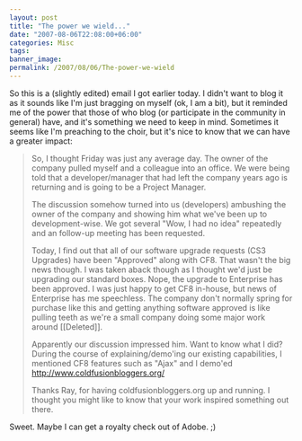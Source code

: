 ```yaml
---
layout: post
title: "The power we wield..."
date: "2007-08-06T22:08:00+06:00"
categories: Misc 
tags: 
banner_image: 
permalink: /2007/08/06/The-power-we-wield
---
```


So this is a (slightly edited) email I got earlier today. I didn't want to blog it as it sounds like I'm just bragging on myself (ok, I am a bit), but it reminded me of the power that those of who blog (or participate in the community in general) have, and it's something we need to keep in mind. Sometimes it seems like I'm preaching to the choir, but it's nice to know that we can have a greater impact:

<blockquote>
So, I thought Friday was just any average day.  The owner of the company pulled myself and a colleague into an office.  We were being told that a developer/manager that had left the company years ago is returning and is going to be a Project Manager.  

The discussion somehow turned into us (developers) ambushing the owner of the company and showing him what we've been up to development-wise.  We got several "Wow, I had no idea" repeatedly and an follow-up meeting has been requested.

Today, I find out that all of our software upgrade requests (CS3 Upgrades) have been "Approved" along with CF8.  That wasn't the big news though.  I was taken aback though as I thought we'd just be upgrading our standard boxes.  Nope, the upgrade to Enterprise has been approved.  I was just happy to get CF8 in-house, but news of Enterprise has
me speechless.  The company don't normally spring for purchase like this and getting anything software approved is like pulling teeth as we're a small
company doing some major work around [[Deleted]].  

Apparently our discussion impressed him.  Want to know what I did?  During the course of explaining/demo'ing our existing capabilities, I mentioned CF8 features such as
"Ajax" and I demo'ed <a href="http://www.coldfusionbloggers.org/">http://www.coldfusionbloggers.org/
</a>

Thanks Ray, for having coldfusionbloggers.org up and running.  I thought you might like to know that your work inspired something out there. 
</blockquote>

Sweet. Maybe I can get a royalty check out of Adobe. ;)